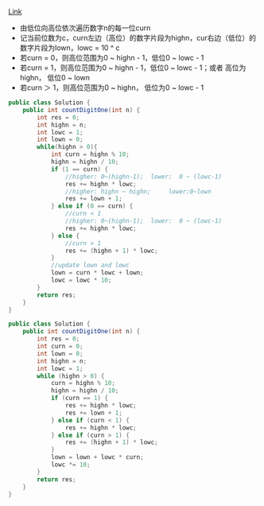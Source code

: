 [Link](https://leetcode.com/problems/number-of-digit-one/)

* 由低位向高位依次遍历数字n的每一位curn
* 记当前位数为c，curn左边（高位）的数字片段为highn，cur右边（低位）的数字片段为lown，lowc = 10 ^ c
* 若curn = 0，则高位范围为0 ~ highn - 1，低位0 ~ lowc - 1
* 若curn = 1，则高位范围为0 ~ highn - 1，低位0 ~ lowc - 1；或者 高位为highn， 低位0 ~ lown
* 若curn ＞ 1，则高位范围为0 ~ highn， 低位为0 ~ lowc - 1


```java
public class Solution {
    public int countDigitOne(int n) {
        int res = 0;
        int highn = n;
        int lowc = 1;
        int lown = 0;
        while(highn > 0){
            int curn = highn % 10;
            highn = highn / 10;
            if (1 == curn) {
                //higher: 0~(highn-1);  lower:  0 ~ (lowc-1)
                res += highn * lowc;
                //higher: highn ~ highn;     lower:0~lown
                res += lown + 1;
            } else if (0 == curn) {  
                //curn < 1
                //higher: 0~(highn-1);  lower:  0 ~ (lowc-1)
                res += highn * lowc;
            } else {              
                //curn > 1
                res += (highn + 1) * lowc;
            }
            //update lown and lowc
            lown = curn * lowc + lown;
            lowc = lowc * 10;
        }
        return res;      
    }
}
```

```java
public class Solution {
    public int countDigitOne(int n) {
        int res = 0;
        int curn = 0;
        int lown = 0;
        int highn = n;
        int lowc = 1;
        while (highn > 0) {
            curn = highn % 10;
            highn = highn / 10;
            if (curn == 1) {
                res += highn * lowc;
                res += lown + 1;
            } else if (curn < 1) {
                res += highn * lowc;
            } else if (curn > 1) {
                res += (highn + 1) * lowc;
            }
            lown = lown + lowc * curn;
            lowc *= 10;
        }
        return res;
    }
}
```

